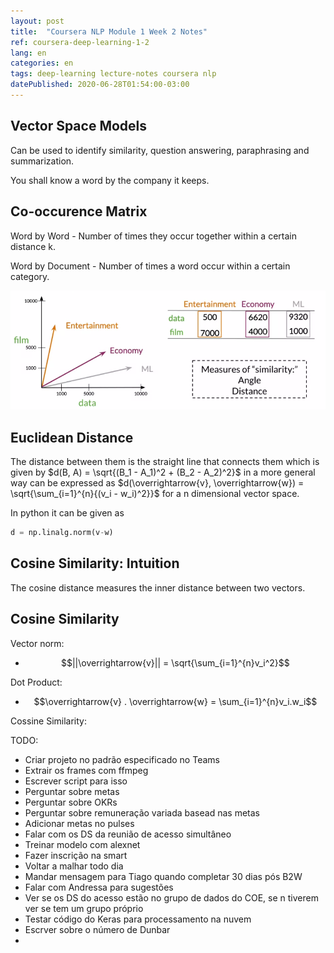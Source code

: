 ```yaml
---
layout: post
title:  "Coursera NLP Module 1 Week 2 Notes"
ref: coursera-deep-learning-1-2
lang: en
categories: en
tags: deep-learning lecture-notes coursera nlp
datePublished: 2020-06-28T01:54:00-03:00
---
```


<script type="text/x-mathjax-config">
MathJax.Hub.Config({
  tex2jax: {inlineMath: [['$','$'], ['\\(','\\)']]},
  displayAlign: "left"
});
</script>
<script src='https://cdnjs.cloudflare.com/ajax/libs/mathjax/2.7.5/latest.js?config=TeX-MML-AM_CHTML' async></script>

## Vector Space Models

Can be used to identify similarity, question answering, paraphrasing and summarization.

You shall know a word by the company it keeps.

## Co-occurence Matrix

Word by Word - Number of times they occur together within a certain distance k.

Word by Document - Number of times a word occur within a certain category.

![](../../assets/2020-07-06-18-26-17.png)

## Euclidean Distance

The distance between them is the straight line that connects them which is given by $d(B, A) = \sqrt{(B_1 - A_1)^2 + (B_2 - A_2)^2}$ in a more general way can be expressed as $d(\overrightarrow{v}, \overrightarrow{w}) = \sqrt{\sum_{i=1}^{n}{(v_i - w_i)^2}}$ for a n dimensional vector space.

In python it can be given as
```python
d = np.linalg.norm(v-w)
```

## Cosine Similarity: Intuition

The cosine distance measures the inner distance between two vectors.

## Cosine Similarity

Vector norm:

* $$||\overrightarrow{v}|| = \sqrt{\sum_{i=1}^{n}v_i^2}$$

Dot Product:

* $$\overrightarrow{v} . \overrightarrow{w} = \sum_{i=1}^{n}v_i.w_i$$

Cossine Similarity:




TODO:
* Criar projeto no padrão especificado no Teams
* Extrair os frames com ffmpeg
* Escrever script para isso
* Perguntar sobre metas
* Perguntar sobre OKRs
* Perguntar sobre remuneração variada basead nas metas
* Adicionar metas no pulses
* Falar com os DS da reunião de acesso simultâneo
* Treinar modelo com alexnet
* Fazer inscrição na smart
* Voltar a malhar todo dia
* Mandar mensagem para Tiago quando completar 30 dias pós B2W
* Falar com Andressa para sugestões
* Ver se os DS do acesso estão no grupo de dados do COE, se n tiverem ver se tem um grupo próprio
* Testar código do Keras para processamento na nuvem
* Escrver sobre o número de Dunbar
* 